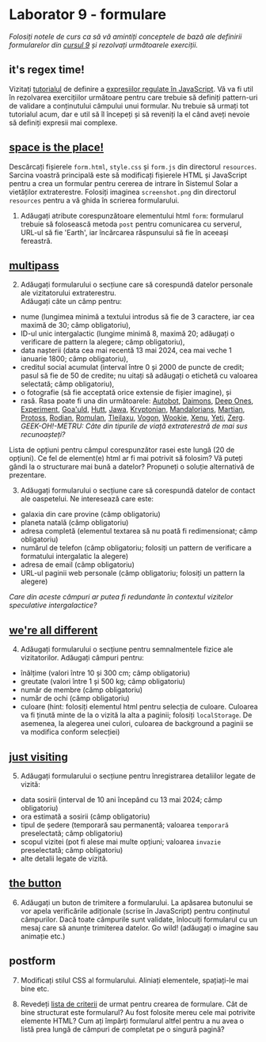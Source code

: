 # Laborator 9 - formulare

*Folosiți notele de curs ca să vă amintiți conceptele de bază ale definirii formularelor din [cursul 9](https://cs.unibuc.ro/~cechirita/tw/c9) și rezolvați următoarele exerciții.*  

## it's regex time!

Vizitați [tutorialul](https://regexlearn.com/learn/regex101) de definire a [expresiilor regulate în JavaScript](https://developer.mozilla.org/en-US/docs/Web/JavaScript/Guide/Regular_Expressions). Vă va fi util în rezolvarea exercițiilor următoare pentru care trebuie să definiți pattern-uri de validare a conținutului câmpului unui formular. Nu trebuie să urmați tot tutorialul acum, dar e util să îl începeți și să reveniți la el când aveți nevoie să definiți expresii mai complexe.

## [space is the place!](https://www.youtube.com/watch?v=vHLOPBx2BaE)

Descărcați fișierele `form.html`, `style.css` și `form.js` din directorul `resources`. Sarcina voastră principală este să modificați fișierele HTML și JavaScript pentru a crea un formular pentru cererea de intrare în Sistemul Solar a vietăților extraterestre. Folosiți imaginea `screenshot.png` din directorul `resources` pentru a vă ghida în scrierea formularului. 

1. Adăugați atribute corespunzătoare elementului html `form`: formularul trebuie să folosească metoda `post` pentru comunicarea cu serverul, URL-ul să fie 'Earth', iar încărcarea răspunsului să fie în aceeași fereastră. 

## [multipass](https://www.youtube.com/watch?v=NVPLqbWXdDA)

2. Adăugați formularului o secțiune care să corespundă datelor personale ale vizitatorului extraterestru.  
Adăugați câte un câmp pentru: 
- nume (lungimea minimă a textului introdus să fie de 3 caractere, iar cea maximă de 30; câmp obligatoriu), 
- ID-ul unic intergalactic (lungime minimă 8, maximă 20; adăugați o verificare de pattern la alegere; câmp obligatoriu), 
- data nașterii (data cea mai recentă 13 mai 2024, cea mai veche 1 ianuarie 1800; câmp obligatoriu), 
- creditul social acumulat (interval între 0 și 2000 de puncte de credit; pasul să fie de 50 de credite; nu uitați să adăugați o etichetă cu valoarea selectată; câmp obligatoriu), 
- o fotografie (să fie acceptată orice extensie de fișier imagine), și
- rasă. Rasa poate fi una din următoarele: [Autobot](https://en.wikipedia.org/wiki/Autobot), [Daimons](https://en.wikipedia.org/wiki/Death_Busters#Daimons), [Deep Ones](https://en.wikipedia.org/wiki/Deep_One), [Experiment](https://en.wikipedia.org/wiki/List_of_Lilo_%26_Stitch_characters#Experiments), [Goa'uld](https://en.wikipedia.org/wiki/Mythology_of_Stargate#Goa'uld), [Hutt](https://en.wikipedia.org/wiki/Hutt_(Star_Wars)), [Jawa](https://en.wikipedia.org/wiki/List_of_Star_Wars_species_(F%E2%80%93J)#Jawa), [Kryptonian](https://en.wikipedia.org/wiki/Krypton_(comics)), [Mandalorians](https://en.wikipedia.org/wiki/Mandalorians), [Martian](https://en.wikipedia.org/wiki/Mars_in_fiction#Life_on_Mars), [Protoss](https://en.wikipedia.org/wiki/StarCraft#Story), [Rodian](https://en.wikipedia.org/wiki/List_of_Star_Wars_species_(P%E2%80%93T)#Rodian), [Romulan](https://en.wikipedia.org/wiki/Romulan), [Tleilaxu](https://en.wikipedia.org/wiki/Bene_Tleilax), [Vogon](https://en.wikipedia.org/wiki/Vogon), [Wookie](https://en.wikipedia.org/wiki/Wookiee), [Xenu](https://en.wikipedia.org/wiki/Xenu), [Yeti](https://en.wikipedia.org/wiki/Yeti_(Doctor_Who)), [Zerg](https://en.wikipedia.org/wiki/StarCraft#Story).  
*GEEK-OH!-METRU: Câte din tipurile de viață extraterestră de mai sus recunoașteți?*

Lista de opțiuni pentru câmpul corespunzător rasei este lungă (20 de opțiuni). Ce fel de element(e) html ar fi mai potrivit să folosim? Vă puteți gândi la o structurare mai bună a datelor? Propuneți o soluție alternativă de prezentare.

3. Adăugați formularului o secțiune care să corespundă datelor de contact ale oaspetelui. Ne interesează care este:
- galaxia din care provine (câmp obligatoriu)
- planeta natală (câmp obligatoriu)
- adresa completă (elementul textarea să nu poată fi redimensionat; câmp obligatoriu)
- numărul de telefon (câmp obligatoriu; folosiți un pattern de verificare a formatului intergalatic la alegere)
- adresa de email (câmp obligatoriu)
- URL-ul paginii web personale (câmp obligatoriu; folosiți un pattern la alegere)

*Care din aceste câmpuri ar putea fi redundante în contextul vizitelor speculative intergalactice?*

## [we're all different](https://www.youtube.com/watch?v=nSRwzP23ifI)

4. Adăugați formularului o secțiune pentru semnalmentele fizice ale vizitatorilor. Adăugați câmpuri pentru:

- înălțime (valori între 10 și 300 cm; câmp obligatoriu)
- greutate (valori între 1 și 500 kg; câmp obligatoriu)
- număr de membre (câmp obligatoriu)
- număr de ochi (câmp obligatoriu)
- culoare (hint: folosiți elementul html pentru selecția de culoare. Culoarea va fi ținută minte de la o vizită la alta a paginii; folosiți `localStorage`. De asemenea, la alegerea unei culori, culoarea de background a paginii se va modifica conform selecției)

## [just visiting](https://www.youtube.com/watch?v=KWMSpxTrfbo)

5. Adăugați formularului o secțiune pentru înregistrarea detaliilor legate de vizită:
- data sosirii (interval de 10 ani începând cu 13 mai 2024; câmp obligatoriu)
- ora estimată a sosirii (câmp obligatoriu)
- tipul de ședere (temporară sau permanentă; valoarea `temporară` preselectată; câmp obligatoriu)
- scopul vizitei (pot fi alese mai multe opțiuni; valoarea `invazie` preselectată; câmp obligatoriu)
- alte detalii legate de vizită.

## [the button](https://www.youtube.com/watch?v=Y0ZuNg17ZdU)

6. Adăugați un buton de trimitere a formularului. La apăsarea butonului se vor apela verificările adiționale (scrise în JavaScript) pentru conținutul câmpurilor. Dacă toate câmpurile sunt validate, înlocuiți formularul cu un mesaj care să anunțe trimiterea datelor. Go wild! (adăugați o imagine sau animație etc.)

## postform 

7. Modificați stilul CSS al formularului. Aliniați elementele, spațiați-le mai bine etc. 

8. Revedeți [lista de criterii]('https://alistapart.com/article/sensibleforms/') de urmat pentru crearea de formulare. Cât de bine structurat este formularul? Au fost folosite mereu cele mai potrivite elemente HTML? Cum ați împărți formularul altfel pentru a nu avea o listă prea lungă de câmpuri de completat pe o singură pagină?





